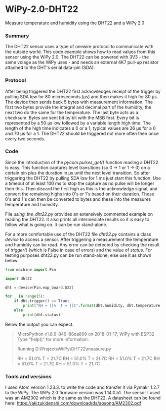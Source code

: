 # WiPy-2.0-DHT22
Measure temperature and humidity using the DHT22 and a WiPy 2.0

### Summary
The DHT22 sensor uses a type of onewire protocol to communicate with the outside world. This code example shows how to read values from this sensor using the WiPy 2.0. The DHT22 can be powered with 3V3 - the same volage as the WiPy uses - and needs an external 4K7 pull-up resistor attached to the DHT's serial data-pin (SDA).

### Protocol
After being triggered the DHT22 first acknowledges receipt of the trigger by pulling SDA low for 80 microseconds (μs) and then makes it high for 80 μs. The device then sends back 5 bytes with measurement information. The first two bytes provide the integral and decimal part of the humidity, the next two do the same for the temperature. The last byte acts as a checksum. Bytes are sent bit by bit with the MSB first. Every bit is represented by a 50 μs low followed by a variable length high time. The length of the high time indicates a 0 or a 1, typical values are 26 μs for a 0 and 70 μs for a 1. The DHT22 should be triggered not more often then once every two seconds.

### Code
Since the introduction of the *pycom.pulses_get()* function reading a DHT22 is easy. This function captures level transitions (so 0 -> 1 or 1 -> 0) on a certain pin plus the duration in μs until the next level transition. So after triggering the DHT22 by pulling SDA low for 1 ms just start this function. Use a timeout of at least 100 ms to stop the capture as no pulse will be longer then this. Then discard the first high as this is the acknowledge signal, and convert the remaining highs into 0's or 1's based on their duration. These 0's and 1's can then be converted to bytes and these into the measures temperature and humidity.

File *using_the_dht22.py* provides an extensively commented example on reading the DHT22. It also prints all intermediate results so it is easy to follow what is going on. It can be run stand-alone.

For a more comfortable use of the DHT22 file *dht22.py* contains a class *device* to access a sensor. After triggering a measurement the temperature and humidity can be read. Any error can be detected by checking the result of *trigger()* (which is False in case of errors) and the value of *status*. For testing purposes dht22.py can be run stand-alone, else use it as shown below.
```python
from machine import Pin

import dht22

dht = device(Pin.exp_board.G22)

for _ in range(5):
    if dht.trigger() == True:
        print("RH = {}%  T = {}C".format(dht.humidity, dht.temperature))
    else:
        print(dht.status)
```
Below the output you can expect.

> MicroPython v1.8.6-849-86da809 on 2018-01-17; WiPy with ESP32
> Type "help()" for more information.
>
> Running D:\Projects\WiPy\DHT22\measure.py
>
> RH = 51.0%  T = 21.7C
> RH = 51.0%  T = 21.7C
> RH = 51.0%  T = 21.7C
> RH = 51.0%  T = 21.7C
> RH = 51.0%  T = 21.7C

### Tools and versions
I used Atom version 1.23.3. to write the code and transfer it via Pymakr 1.2.7 to the WiPy. The WiPy 2.0 firmware version was 1.14.0.b1. The sensor I used was an AM2302 which is the same as the DHT22. A datasheet can be found here: https://akizukidenshi.com/download/ds/aosong/AM2302.pdf
